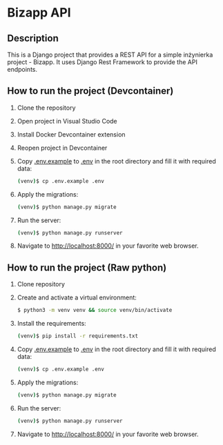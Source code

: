 # Bizapp API
## Description
This is a Django project that provides a REST API for a simple inżynierka project - Bizapp. It uses Django Rest Framework to provide the API endpoints.

## How to run the project (Devcontainer)
1. Clone the repository
2. Open project in Visual Studio Code
3. Install Docker Devcontainer extension
4. Reopen project in Devcontainer
5. Copy [.env.example](./.env-example) to [.env](./.env) in the root directory and fill it with required data:

    ```sh
    (venv)$ cp .env.example .env
    ```

6. Apply the migrations:

    ```sh
    (venv)$ python manage.py migrate
    ```

7. Run the server:

    ```sh
    (venv)$ python manage.py runserver
    ```
    
8. Navigate to [http://localhost:8000/](http://localhost:8000/) in your favorite web browser.

## How to run the project (Raw python)
1. Clone repository

2. Create and activate a virtual environment:

    ```sh
    $ python3 -m venv venv && source venv/bin/activate
    ```

3. Install the requirements:

    ```sh
    (venv)$ pip install -r requirements.txt
    ```

4. Copy [.env.example](./.env-example) to [.env](./.env) in the root directory and fill it with required data:

    ```sh
    (venv)$ cp .env.example .env
    ```

5. Apply the migrations:

    ```sh
    (venv)$ python manage.py migrate
    ```

6. Run the server:

    ```sh
    (venv)$ python manage.py runserver
    ```
    
7. Navigate to [http://localhost:8000/](http://localhost:8000/) in your favorite web browser.
